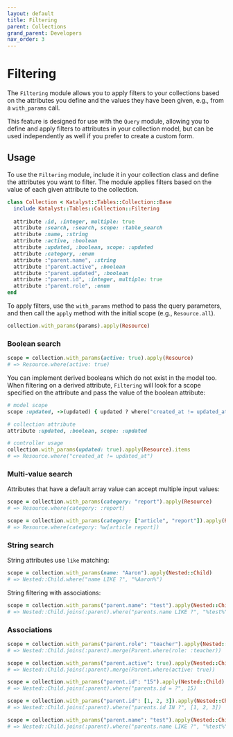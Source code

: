 ```yaml
---
layout: default
title: Filtering
parent: Collections
grand_parent: Developers
nav_order: 3
---
```


# Filtering

The `Filtering` module allows you to apply filters to your collections based on the attributes you define and the 
values they have been given, e.g., from a `with_params` call.

This feature is designed for use with the `Query` module, allowing you to define and apply filters to attributes in
your collection model, but can be used independently as well if you prefer to create a custom form.

## Usage

To use the `Filtering` module, include it in your collection class and define the attributes you want to filter. The
module applies filters based on the value of each given attribute to the collection.

```ruby
class Collection < Katalyst::Tables::Collection::Base
  include Katalyst::Tables::Collection::Filtering
  
  attribute :id, :integer, multiple: true
  attribute :search, :search, scope: :table_search
  attribute :name, :string
  attribute :active, :boolean
  attribute :updated, :boolean, scope: :updated
  attribute :category, :enum
  attribute :"parent.name", :string
  attribute :"parent.active", :boolean
  attribute :"parent.updated", :boolean
  attribute :"parent.id", :integer, multiple: true
  attribute :"parent.role", :enum
end
```

To apply filters, use the `with_params` method to pass the query parameters, and then call the `apply` method with 
the initial scope (e.g., `Resource.all`).

```ruby
collection.with_params(params).apply(Resource)
```

### Boolean search

```ruby
scope = collection.with_params(active: true).apply(Resource)
# => Resource.where(active: true)
```

You can implement derived booleans which do not exist in the model too. When filtering on a derived attribute,
`Filtering` will look for a scope specified on the attribute and pass the value of the boolean attribute:

```ruby
# model scope
scope :updated, ->(updated) { updated ? where("created_at != updated_at") : where("created_at = updated_at") }

# collection attribute
attribute :updated, :boolean, scope: :updated

# controller usage
collection.with_params(updated: true).apply(Resource).items
# => Resource.where("created_at != updated_at")
```

### Multi-value search

Attributes that have a default array value can accept multiple input values:

 ```ruby
 scope = collection.with_params(category: "report").apply(Resource)
 # => Resource.where(category: :report)
 
scope = collection.with_params(category: ["article", "report"]).apply(Resource)
 # => Resource.where(category: %w[article report])
 ```

### String search

String attributes use `like` matching:

```ruby
scope = collection.with_params(name: "Aaron").apply(Nested::Child)
# => Nested::Child.where("name LIKE ?", "%Aaron%")
```

String filtering with associations:

 ```ruby
 scope = collection.with_params("parent.name": "test").apply(Nested::Child)
 # => Nested::Child.joins(:parent).where("parents.name LIKE ?", "%test%")
 ```

### Associations

 ```ruby
scope = collection.with_params("parent.role": "teacher").apply(Nested::Child)
# => Nested::Child.joins(:parent).merge(Parent.where(role: :teacher))

scope = collection.with_params("parent.active": true).apply(Nested::Child)
# => Nested::Child.joins(:parent).merge(Parent.where(active: true))

scope = collection.with_params("parent.id": "15").apply(Nested::Child)
# => Nested::Child.joins(:parent).where("parents.id = ?", 15)

scope = collection.with_params("parent.id": [1, 2, 3]).apply(Nested::Child)
# => Nested::Child.joins(:parent).where("parents.id IN ?", [1, 2, 3])

scope = collection.with_params("parent.name": "test").apply(Nested::Child)
# => Nested::Child.joins(:parent).where("parents.name LIKE ?", "%test%")
```
